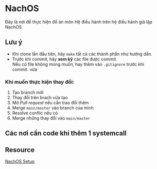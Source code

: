 # NachOS
Đây là nơi để thực hiện đồ án môn Hệ điều hành trên hệ điều hành giả lập NachOS

## Lưu ý
- Khi clone lần đầu tiên, hãy `make` tất cả các thành phần như hướng dẫn.
- Trước khi commit, hãy **xem kỹ** các file được commit.  
  Nếu có file không mong muốn, hay thêm vào `.gitignore` trước khi commit.
vừa
### Khi muốn thực hiện thay đổi:
1. Tạo branch mới
2. Thay đổi trên brach vừa tạo
3. Mở *Pull request* nếu cần trao đổi thêm
4. Merge `main/master` vào branch của mình
5. Resolve conflic nếu có
6. Merge những thay đổi vào `main/master`

## Các nơi cần code khi thêm 1 systemcall 

## Resource
[NachOS Setup](https://www.fit.hcmus.edu.vn/~ntquan/os/setup_nachos.html)

